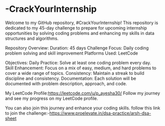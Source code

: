 # -CrackYourInternship
Welcome to my GitHub repository, #CrackYourInternship! This repository is dedicated to my 45-day challenge to prepare for upcoming internship opportunities by solving coding problems and enhancing my skills in data structures and algorithms.

Repository Overview: Duration: 45 days Challenge Focus: Daily coding problem solving and skill improvement Platforms Used: LeetCode

Objectives: Daily Practice: Solve at least one coding problem every day. Skill Enhancement: Focus on a mix of easy, medium, and hard problems to cover a wide range of topics. Consistency: Maintain a streak to build discipline and consistency. Documentation: Each solution will be documented with problem description, approach, and code.

My LeetCode Profile:https://leetcode.com/u/p_ayesha30/ Follow my journey and see my progress on my LeetCode profile.

You can also join this journey and enhance your coding skills. follow this link to join the challenge:-https://www.proelevate.in/dsa-practice/arsh-dsa-sheet
